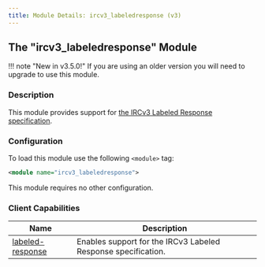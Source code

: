 ```yaml
---
title: Module Details: ircv3_labeledresponse (v3)
---
```


## The "ircv3_labeledresponse" Module

!!! note "New in v3.5.0!"
    If you are using an older version you will need to upgrade to use this module.

### Description

This module provides support for [the IRCv3 Labeled Response specification](https://ircv3.net/specs/extensions/labeled-response.html).

### Configuration

To load this module use the following `<module>` tag:

```xml
<module name="ircv3_labeledresponse">
```

This module requires no other configuration.

### Client Capabilities

Name                                                                          | Description
---------------------------------------------------------------------------- | -----------
[labeled-response](https://ircv3.net/specs/extensions/labeled-response.html) | Enables support for the IRCv3 Labeled Response specification.
